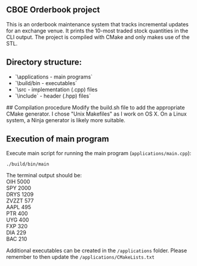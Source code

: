 ## CBOE Orderbook project

This is an orderbook maintenance system that tracks incremental updates for an exchange venue. It prints the 10-most traded stock quantities in the CLI output.
The project is compiled with CMake and only makes use of the STL.

## Directory structure:
<ul>
<li> `\applications - main programs`</li>
<li>`\build/bin - executables`</li>
<li>`\src - implementation (.cpp) files</li>
<li>`\include` - header (.hpp) files`</li>
</ul>
## Compilation procedure
Modify the build.sh file to add the appropriate CMake generator. I chose "Unix Makefiles" as I work on OS X. On a Linux system, a Ninja generator is likely more suitable.

## Execution of main program
Execute main script for running the main program (`applications/main.cpp`):

`./build/bin/main`

The terminal output should be:<br>
OIH   	5000<br>
SPY   	2000<br>
DRYS  	1209<br>
ZVZZT 	577<br>
AAPL  	495<br>
PTR   	400<br>
UYG   	400<br>
FXP   	320<br>
DIA   	229<br>
BAC   	210<br>

Additional executables can be created in the `/applications` folder. Please remember to then update the `/applications/CMakeLists.txt`
